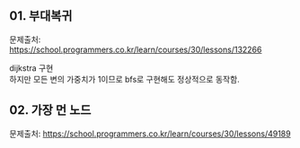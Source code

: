 ## 01. 부대복귀 ##
문제출처: https://school.programmers.co.kr/learn/courses/30/lessons/132266
<br>

dijkstra 구현  
하지만 모든 변의 가중치가 1이므로 bfs로 구현해도 정상적으로 동작함.
<br>

## 02. 가장 먼 노드 ##
문제출처: https://school.programmers.co.kr/learn/courses/30/lessons/49189
<br>

